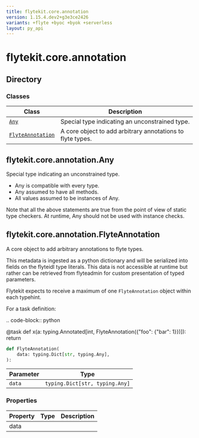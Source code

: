 ```yaml
---
title: flytekit.core.annotation
version: 1.15.4.dev2+g3e3ce2426
variants: +flyte +byoc +byok +serverless
layout: py_api
---
```


# flytekit.core.annotation

## Directory

### Classes

| Class | Description |
|-|-|
| [`Any`](.././flytekit.core.annotation#flytekitcoreannotationany) | Special type indicating an unconstrained type. |
| [`FlyteAnnotation`](.././flytekit.core.annotation#flytekitcoreannotationflyteannotation) | A core object to add arbitrary annotations to flyte types. |

## flytekit.core.annotation.Any

Special type indicating an unconstrained type.

- Any is compatible with every type.
- Any assumed to have all methods.
- All values assumed to be instances of Any.

Note that all the above statements are true from the point of view of
static type checkers. At runtime, Any should not be used with instance
checks.


## flytekit.core.annotation.FlyteAnnotation

A core object to add arbitrary annotations to flyte types.

This metadata is ingested as a python dictionary and will be serialized
into fields on the flyteidl type literals. This data is not accessible at
runtime but rather can be retrieved from flyteadmin for custom presentation
of typed parameters.

Flytekit expects to receive a maximum of one `FlyteAnnotation` object
within each typehint.

For a task definition:

.. code-block:: python

@task
def x(a: typing.Annotated[int, FlyteAnnotation({"foo": {"bar": 1}})]):
return


```python
def FlyteAnnotation(
    data: typing.Dict[str, typing.Any],
):
```
| Parameter | Type |
|-|-|
| `data` | `typing.Dict[str, typing.Any]` |

### Properties

| Property | Type | Description |
|-|-|-|
| data |  |  |

